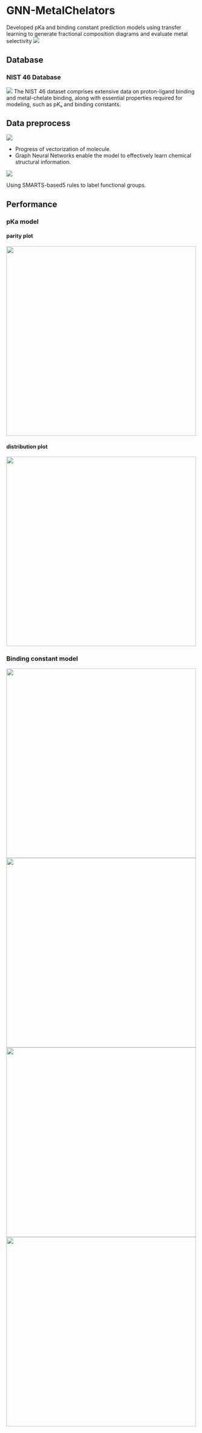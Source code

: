 # GNN-MetalChelators
Developed pKa and binding constant prediction models using transfer learning to generate fractional composition diagrams and evaluate metal selectivity
![](img/header2.png)
## Database
### NIST 46 Database
![](img/NIST1.png)
The NIST 46 dataset comprises extensive data on proton-ligand binding and metal-chelate binding, along with essential properties required for modeling, such as pKₐ and binding constants.
## Data preprocess
![](img/GNN1.png)
- Progress of vectorization of molecule.
- Graph Neural Networks  enable the model to effectively learn chemical structural information.

![](img/pKa_label1.png)

Using SMARTS-based5 rules to label functional groups.

## Performance
### pKa model
#### parity plot
<img src="img/pka_ver26_parity_plot.png" width="500">

#### distribution plot
<img src="img/pka_combined_pka_ver26.png" width="500">

### Binding constant model
<img src="img/metal_ver14_parity_plot.png" width="500">
<img src="img/metal_distribution.png" width="500">
<img src="img/metal_parity_train_by_metal.png" width="500">
<img src="img/metal_parity_test_by_metal.png" width="500">